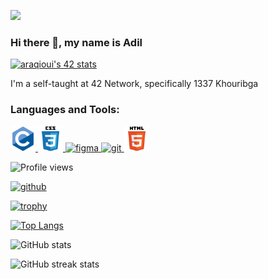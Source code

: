 ![](https://media4.giphy.com/media/v1.Y2lkPTc5MGI3NjExYWI4MGQwMTEzMTlmNGMzODIwZTM0MDIzNDZlMjNmZjlmNWFjM2NiZSZlcD12MV9pbnRlcm5hbF9naWZzX2dpZklkJmN0PXM/yoJC2K1T8EgHvK8hdm/giphy.gif)

### Hi there 👋, my name is Adil

[![araqioui's 42 stats](https://badge42.vercel.app/api/v2/clia5idja001608jro47fyo0w/stats?cursusId=21&coalitionId=75)](https://github.com/JaeSeoKim/badge42)

I'm a self-taught at 42 Network, specifically 1337 Khouribga

<h3 align="left">Languages and Tools:</h3>
<p align="left"> <a href="https://www.cprogramming.com/" target="_blank" rel="noreferrer"> <img src="https://raw.githubusercontent.com/devicons/devicon/master/icons/c/c-original.svg" alt="c" width="40" height="40"/> </a> <a href="https://www.w3schools.com/css/" target="_blank" rel="noreferrer"> <img src="https://raw.githubusercontent.com/devicons/devicon/master/icons/css3/css3-original-wordmark.svg" alt="css3" width="40" height="40"/> </a> <a href="https://www.figma.com/" target="_blank" rel="noreferrer"> <img src="https://www.vectorlogo.zone/logos/figma/figma-icon.svg" alt="figma" width="40" height="40"/> </a> <a href="https://git-scm.com/" target="_blank" rel="noreferrer"> <img src="https://www.vectorlogo.zone/logos/git-scm/git-scm-icon.svg" alt="git" width="40" height="40"/> </a> <a href="https://www.w3.org/html/" target="_blank" rel="noreferrer"> <img src="https://raw.githubusercontent.com/devicons/devicon/master/icons/html5/html5-original-wordmark.svg" alt="html5" width="40" height="40"/> </a> </p>

![Profile views](https://gpvc.arturio.dev/ADILRAQ)  

[<img src='https://cdn.jsdelivr.net/npm/simple-icons@3.0.1/icons/github.svg' alt='github' height='40'>](https://github.com/ADILRAQ)  

[![trophy](https://github-profile-trophy.vercel.app/?username=ADILRAQ)](https://github.com/ryo-ma/github-profile-trophy)

[![Top Langs](https://github-readme-stats.vercel.app/api/top-langs/?username=ADILRAQ)](https://github.com/anuraghazra/github-readme-stats)

![GitHub stats](https://github-readme-stats.vercel.app/api?username=ADILRAQ&show_icons=true)  

![GitHub streak stats](https://streak-stats.demolab.com/?user=ADILRAQ)  

